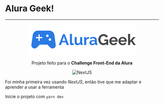 # Alura Geek!

---

<div align="center">

![AluraGeek](public/Logo.svg)

Projeto feito para o **Challenge Front-End da Alura** 

![NextJS](https://upload.wikimedia.org/wikipedia/commons/thumb/8/8e/Nextjs-logo.svg/100px-Nextjs-logo.svg.png)

</div>

Foi minha primeira vez usando *NextJS*, então tive que me adaptar e aprender a usar a ferramenta

Inicie o projeto com `yarn dev`
